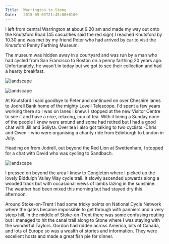 ```yaml
---
Title:	Warrington to Stone
Date:	2015-05-03T21:45:00+0100
---
```


I left from central Warrington at about 9.20 am and made my way out onto the Knutsford Road (45 casualties said the red sign).I reached Knutsford by 10.30 and was met by my friend Peter who had arrived by car to visit the Knutsford Penny Farthing Museum.

The museum was hidden away in a courtyard and was run by a man who had cycled from San Francisco to Boston on a penny farthing 20 years ago. Unfortunately, he wasn't in today but we got to see their collection and had a hearty breakfast.

![landscape](https://farm9.staticflickr.com/8830/17183204270_b2da94aa20.jpg)

![landscape](https://farm9.staticflickr.com/8765/17163318547_6ce60075eb.jpg)

At Knutsford I said goodbye to Peter and continued on over Cheshire lanes to Jodrell Bank home of the mighty Lovell Telescope. I'd spent a few years working there so I was on lanes I knew. I stopped at the new Visitor Centre to see it and have a nice, relaxing, cup of tea. With it being a Sunday none of the people I knew were around and some had retired but I had a good chat with Jill and Soliyta. Over tea I also got talking to two cyclists -Chris and Owen - who were organising a charity ride from Edinburgh to London in July.

Heading on from Jodrell, out beyond the Red Lion at Swettenham, I stopped for a chat with David who was cycling to Sandbach.

![landscape](https://farm9.staticflickr.com/8690/17163330147_e1e7e1680c.jpg)

I pressed on beyond the area I knew to Congleton where I picked up the lovely Biddulph Valley Way cycle trail. It slowly ascended upwards along a wooded track but with occasional views of lambs lazing in the sunshine. The weather had been mixed this morning but had stayed dry this afternoon.

Around Stoke-on-Trent I had some tricky points on National Cycle Network where the gates became impossible to get through with panniers and a very steep hill. In the middle of Stoke-on-Trent there was some confusing routing but I managed to hit the canal trail along to Stone where I was staying with the wonderful Taylors. Gordon had ridden across America, bits of Canada, and lots of Europe so was a wealth of stories and information. They were excellent hosts and made a great fish pie for dinner.
